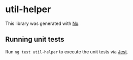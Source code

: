 # util-helper

This library was generated with [Nx](https://nx.dev).

## Running unit tests

Run `ng test util-helper` to execute the unit tests via [Jest](https://jestjs.io).
